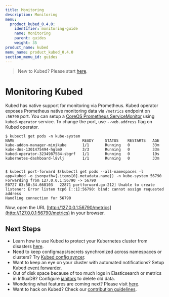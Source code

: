 ```yaml
---
title: Monitoring
description: Monitoring
menu:
  product_kubed_0.4.0:
    identifier: monitoring-guide
    name: Monitoring
    parent: guides
    weight: 35
product_name: kubed
menu_name: product_kubed_0.4.0
section_menu_id: guides
---
```


> New to Kubed? Please start [here](/products/kubed/0.4.0/concepts/README).

# Monitoring Kubed

Kubed has native support for monitoring via Prometheus. Kubed operator exposes Prometheus native monitoring data via `/metrics` endpoint on `:56790` port. You can setup a [CoreOS Prometheus ServiceMonitor](https://github.com/coreos/prometheus-operator) using `kubed-operator` service. To change the port, use `--web.address` flag on Kubed operator.

```console
$ kubectl get pods -n kube-system
NAME                              READY     STATUS    RESTARTS   AGE
kube-addon-manager-minikube       1/1       Running   0          33m
kube-dns-1301475494-hglm0         3/3       Running   0          33m
kubed-operator-3234987584-sbgrf   1/1       Running   0          19s
kubernetes-dashboard-l8vlj        1/1       Running   0          33m


$ kubectl port-forward $(kubectl get pods --all-namespaces -l app=kubed -o jsonpath={.items[0].metadata.name}) -n kube-system 56790
Forwarding from 127.0.0.1:56790 -> 56790
E0727 03:50:34.668103   22871 portforward.go:212] Unable to create listener: Error listen tcp6 [::1]:56790: bind: cannot assign requested address
Handling connection for 56790
```

Now, open the URL [http://127.0.0.1:56790/metrics](http://127.0.0.1:56790/metrics) in your browser.

## Next Steps
 - Learn how to use Kubed to protect your Kubernetes cluster from disasters [here](/products/kubed/0.4.0/guides/disaster-recovery/).
 - Need to keep configmaps/secrets synchronized across namespaces or clusters? Try [Kubed config syncer](/products/kubed/0.4.0/guides/config-syncer/).
 - Want to keep an eye on your cluster with automated notifications? Setup Kubed [event forwarder](/products/kubed/0.4.0/guides/cluster-events/).
 - Out of disk space because of too much logs in Elasticsearch or metrics in InfluxDB? Configure [janitors](/products/kubed/0.4.0/guides/janitors) to delete old data.
 - Wondering what features are coming next? Please visit [here](/products/kubed/0.4.0/roadmap).
 - Want to hack on Kubed? Check our [contribution guidelines](/products/kubed/0.4.0/CONTRIBUTING).
